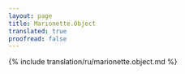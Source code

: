 ```yaml
---
layout: page
title: Marionette.Object
translated: true
proofread: false
---
```


{% include translation/ru/marionette.object.md %}
